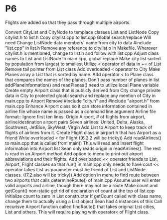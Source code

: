 # P6
Flights are added so that they pass through multiple airports.

Convert CityList and CityNode to templace classes List and ListNode
  Copy citylist.h to list.h
  Copy citylist.cpp to list.cpp
    Global search/replace
      Will need <T>
      Change ListNode data members' name from city to data
      #include "list.cpp" in list.h
  Remove any reference to citylist.o in Makefile.
    Wherever citylist.h is mentioned, change to list.h and follow with list.cpp
    Adjust class names to List<T> and ListNode<T>
    In main.cpp, global replace
Make city list sorted by population from largest to smallest
  Utilize < operator of data in += of List
  Remove tail pointer from List class
  Add overloaded < operator to City
Make Planes array a List<Plane> that is sorted by name.
  Add operator < to Plane class that compares the names of the planes.
  Don't pass number of planes in list
  addPlaneInformation() and readPlanes() need to utilize local Plane variable
Create empty Airport class that is publicly derived from City
  change private data in City to protected
  gloabl search and replace any mention of City in main.cpp to Airport
  Remove #include "city.h" and #include "airport.h" from main.cpp
Enhance Airport class so it can store information contained in airline file whose name is passed as a command line argument
  Airline file format::
    Ignore first ten lines.
    Origin Airport, # of flights from airport, airline/destination airport pairs
    Seven airlines: United, Delta, Alaska, Southwest, JetBlue, SkyWest, Virgin
Add List<Flight> to Airport to keep track of flights of airlines from it.
  Create Flight class in airport.h that has Airport as a friend
  Write overloaded < for Flight ((6.2.2     will be tricky))
Add readAirlines() to main.cpp that is called from main()
  This will read and insert flight information into Airport list
      Sean only reads origin in readAirlines(). The rest is read in an Airport method
Add option to menu to print out airport abbreviations and their flights.
  Add overloaded << operator friends to List, Airport, Flight classes so that run() in main.cpp only needs to have cout
  << operator takes List<T> as parameter must be friend of List and ListNode classes. ((7.2      also will be tricky))
Add option in menu to find route between two airports that calls determineRoute() of main.cpp
  Assume user will enter valid airports and airline, though there may not be a route
  Make count and getCount() non-static
  get rid of declaration of count at the top of list.cpp
  Initialize count to zero in List constructor
  If getCount called with class name, change them to actually using a List object
    Sean had 4 instances of this
  Call recurisve Airport function called findRoute() that takes original List<Airport> cities, List<Flight> and others. This   will require playing with operator< of Flight class.

